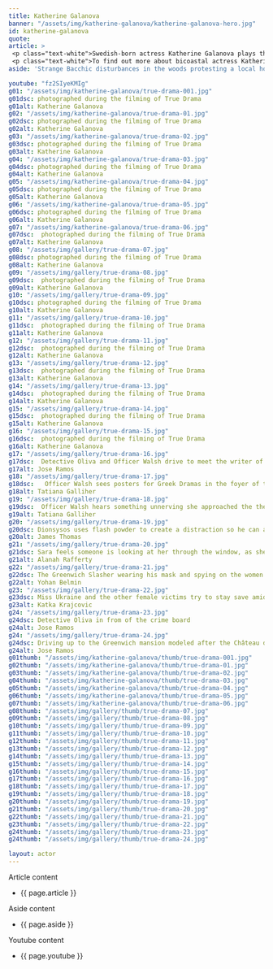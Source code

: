 ```yaml
---
title: Katherine Galanova
banner: "/assets/img/katherine-galanova/katherine-galanova-hero.jpg"
id: katherine-galanova
quote: 
article: >
 <p class="text-white">Swedish-born actress Katherine Galanova plays the sexy, vulnerable, Mika in the horror film being shot within True Drama. Katherine explains,“This is a horror film - I scream - I beg - I run for my life - but this is also a critique of horror films. True Drama questions and recreates reality at the same time. It does this by taking on the original purpose of drama - from when drama was first invented - way back in ancient Greece.  Another thing I learned from the director, James Thomas, is the way that large center-stage doors are used in Greek drama to foretell something ominous. You hear screaming off set and they wheel out the dead bodies. My scenes involve four sets of unexpected doors - okay no spoilers but I’ll say that the shower-room has a very heavy metal door - and the whole game with doors plays right up through the climax of the film."</p>
 <p class="text-white">To find out more about bicoastal actress Katherine Galanova on    <a href="https://www.linkedin.com/in/katherine-galanova-948724148/" target="_blank" class="underline mail-link">linkedin</a></p>
aside: 'Strange Bacchic disturbances in the woods protesting a local horror movie prompt a police investigation. A shadowy figure emerges.  Calling himself the God of Drama, he believes that he can achieve the seemingly impossible goal of returning drama to its original purpose – of preparing citizens for leadership in democracy. As the horror movie spirals out of control, and the Bacchae are consumed in violence - can officer Ailish Walsh discern the truth before a gruesome Greek drama unfolds? <br><br> Director James Thomas creates a Greek tragedy for our time. A horror story that looks at the original role of drama – as the companion invention of democracy – to shed light on how modern media is still working in our lives, in hidden ways, to rip us apart. True Drama is an alarm – a rare moment of clarity – a terrifying jolt - and an invitation to enjoy the true transcendental power of drama to help us envision a better Democracy. '

youtube: "fz2SIyeKMIg"
g01: "/assets/img/katherine-galanova/true-drama-001.jpg"
g01dsc: photographed during the filming of True Drama 
g01alt: Katherine Galanova
g02: "/assets/img/katherine-galanova/true-drama-01.jpg"
g02dsc: photographed during the filming of True Drama 
g02alt: Katherine Galanova
g03: "/assets/img/katherine-galanova/true-drama-02.jpg"
g03dsc: photographed during the filming of True Drama   
g03alt: Katherine Galanova  
g04: "/assets/img/katherine-galanova/true-drama-03.jpg"
g04dsc: photographed during the filming of True Drama 
g04alt: Katherine Galanova 
g05: "/assets/img/katherine-galanova/true-drama-04.jpg"
g05dsc: photographed during the filming of True Drama  
g05alt: Katherine Galanova
g06: "/assets/img/katherine-galanova/true-drama-05.jpg"
g06dsc: photographed during the filming of True Drama 
g06alt: Katherine Galanova 
g07: "/assets/img/katherine-galanova/true-drama-06.jpg"
g07dsc:  photographed during the filming of True Drama 
g07alt: Katherine Galanova  
g08: "/assets/img/gallery/true-drama-07.jpg"
g08dsc: photographed during the filming of True Drama 
g08alt: Katherine Galanova  
g09: "/assets/img/gallery/true-drama-08.jpg"
g09dsc:  photographed during the filming of True Drama 
g09alt: Katherine Galanova
g10: "/assets/img/gallery/true-drama-09.jpg"
g10dsc: photographed during the filming of True Drama   
g10alt: Katherine Galanova
g11: "/assets/img/gallery/true-drama-10.jpg"
g11dsc:  photographed during the filming of True Drama   
g11alt: Katherine Galanova  
g12: "/assets/img/gallery/true-drama-11.jpg"
g12dsc:  photographed during the filming of True Drama 
g12alt: Katherine Galanova
g13: "/assets/img/gallery/true-drama-12.jpg"
g13dsc:  photographed during the filming of True Drama
g13alt: Katherine Galanova 
g14: "/assets/img/gallery/true-drama-13.jpg"
g14dsc:  photographed during the filming of True Drama    
g14alt: Katherine Galanova 
g15: "/assets/img/gallery/true-drama-14.jpg"
g15dsc:  photographed during the filming of True Drama   
g15alt: Katherine Galanova 
g16: "/assets/img/gallery/true-drama-15.jpg"
g16dsc:  photographed during the filming of True Drama   
g16alt: Katherine Galanova
g17: "/assets/img/gallery/true-drama-16.jpg"
g17dsc:  Detective Oliva and Officer Walsh drive to meet the writer of the slasher script 
g17alt: Jose Ramos
g18: "/assets/img/gallery/true-drama-17.jpg"
g18dsc:   Officer Walsh sees posters for Greek Dramas in the foyer of the theater at the abandoned sanitarium 
g18alt: Tatiana Galliher 
g19: "/assets/img/gallery/true-drama-18.jpg"
g19dsc:  Officer Walsh hears something unnerving she approached the theater stage 
g19alt: Tatiana Galliher  
g20: "/assets/img/gallery/true-drama-19.jpg"
g20dsc: Dionsysos uses flash powder to create a distraction so he can avoid being tased by police
g20alt: James Thomas
g21: "/assets/img/gallery/true-drama-20.jpg"
g21dsc: Sara feels someone is looking at her through the window, as she showers in the Slasher's house
g21alt: Alanah Rafferty
g22: "/assets/img/gallery/true-drama-21.jpg"
g22dsc: The Greenwich Slasher wearing his mask and spying on the women in the shower
g22alt: Yohan Belmin
g23: "/assets/img/gallery/true-drama-22.jpg"
g23dsc: Miss Ukraine and the other female victims try to stay save amid the chaos on set
g23alt: Katka Krajcovic 
g24: "/assets/img/gallery/true-drama-23.jpg"
g24dsc: Detective Oliva in from of the crime board
g24alt: Jose Ramos
g24: "/assets/img/gallery/true-drama-24.jpg"
g24dsc: Driving up to the Greenwich mansion modeled after the Château de Malmaison in French
g24alt: Jose Ramos
g01thumb: "/assets/img/katherine-galanova/thumb/true-drama-001.jpg"
g02thumb: "/assets/img/katherine-galanova/thumb/true-drama-01.jpg"
g03thumb: "/assets/img/katherine-galanova/thumb/true-drama-02.jpg"
g04thumb: "/assets/img/katherine-galanova/thumb/true-drama-03.jpg"
g05thumb: "/assets/img/katherine-galanova/thumb/true-drama-04.jpg"
g06thumb: "/assets/img/katherine-galanova/thumb/true-drama-05.jpg"
g07thumb: "/assets/img/katherine-galanova/thumb/true-drama-06.jpg"
g08thumb: "/assets/img/gallery/thumb/true-drama-07.jpg"
g09thumb: "/assets/img/gallery/thumb/true-drama-08.jpg"
g10thumb: "/assets/img/gallery/thumb/true-drama-09.jpg"
g11thumb: "/assets/img/gallery/thumb/true-drama-10.jpg"
g12thumb: "/assets/img/gallery/thumb/true-drama-11.jpg"
g13thumb: "/assets/img/gallery/thumb/true-drama-12.jpg"
g14thumb: "/assets/img/gallery/thumb/true-drama-13.jpg"
g15thumb: "/assets/img/gallery/thumb/true-drama-14.jpg"
g16thumb: "/assets/img/gallery/thumb/true-drama-15.jpg"
g17thumb: "/assets/img/gallery/thumb/true-drama-16.jpg"
g18thumb: "/assets/img/gallery/thumb/true-drama-17.jpg"
g19thumb: "/assets/img/gallery/thumb/true-drama-18.jpg"
g20thumb: "/assets/img/gallery/thumb/true-drama-19.jpg"
g21thumb: "/assets/img/gallery/thumb/true-drama-20.jpg"
g22thumb: "/assets/img/gallery/thumb/true-drama-21.jpg"
g23thumb: "/assets/img/gallery/thumb/true-drama-22.jpg"
g24thumb: "/assets/img/gallery/thumb/true-drama-23.jpg"
g24thumb: "/assets/img/gallery/thumb/true-drama-24.jpg"

layout: actor
---
```


Article content
* {{ page.article }}

Aside content
* {{ page.aside }}

Youtube content
* {{ page.youtube }}


